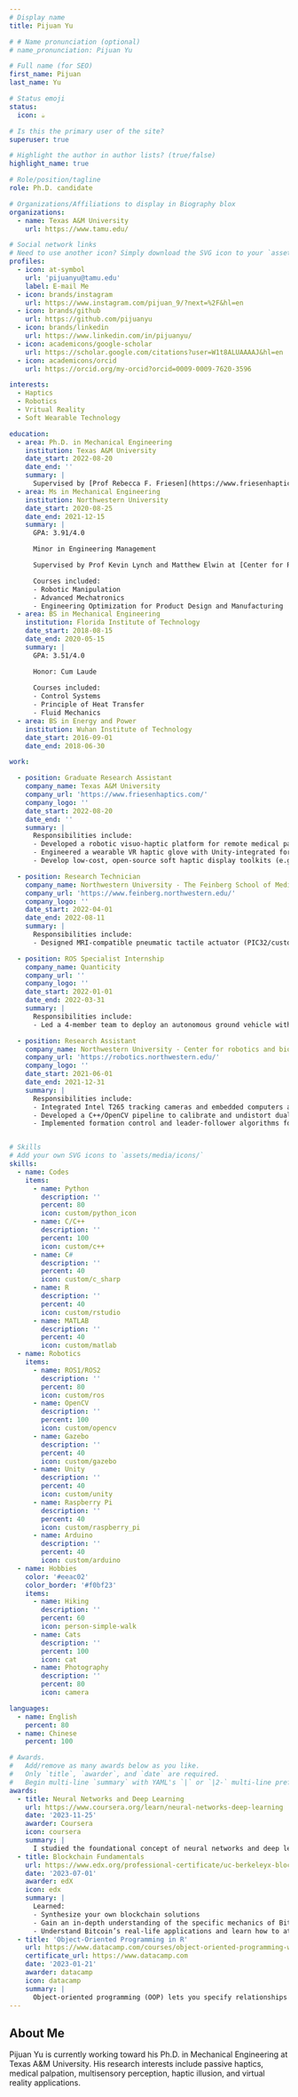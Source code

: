 ```yaml
---
# Display name
title: Pijuan Yu

# # Name pronunciation (optional)
# name_pronunciation: Pijuan Yu

# Full name (for SEO)
first_name: Pijuan
last_name: Yu

# Status emoji
status:
  icon: ☕️

# Is this the primary user of the site?
superuser: true

# Highlight the author in author lists? (true/false)
highlight_name: true

# Role/position/tagline
role: Ph.D. candidate

# Organizations/Affiliations to display in Biography blox
organizations:
  - name: Texas A&M University
    url: https://www.tamu.edu/

# Social network links
# Need to use another icon? Simply download the SVG icon to your `assets/media/icons/` folder.
profiles:
  - icon: at-symbol
    url: 'pijuanyu@tamu.edu'
    label: E-mail Me
  - icon: brands/instagram
    url: https://www.instagram.com/pijuan_9/?next=%2F&hl=en
  - icon: brands/github
    url: https://github.com/pijuanyu
  - icon: brands/linkedin
    url: https://www.linkedin.com/in/pijuanyu/
  - icon: academicons/google-scholar
    url: https://scholar.google.com/citations?user=W1t8ALUAAAAJ&hl=en
  - icon: academicons/orcid
    url: https://orcid.org/my-orcid?orcid=0009-0009-7620-3596

interests:
  - Haptics
  - Robotics
  - Vritual Reality
  - Soft Wearable Technology

education:
  - area: Ph.D. in Mechanical Engineering
    institution: Texas A&M University
    date_start: 2022-08-20
    date_end: ''
    summary: |
      Supervised by [Prof Rebecca F. Friesen](https://www.friesenhaptics.com/). Published journal papers at IEEE Transaction on haptics and ASME Journal of Computing and Information Science in Engineering. Presented paper, poster and demos at IEEE Haptics Symposium, IEEE World Haptics Conference, IEEE International Conference on Ubiquitous Robots (UR), ASME IDETC/CIE conference.
  - area: Ms in Mechanical Engineering
    institution: Northwestern University
    date_start: 2020-08-25
    date_end: 2021-12-15
    summary: |
      GPA: 3.91/4.0

      Minor in Engineering Management  

      Supervised by Prof Kevin Lynch and Matthew Elwin at [Center for Robotics and Biosystems] (https://robotics.northwestern.edu/).

      Courses included:
      - Robotic Manipulation
      - Advanced Mechatronics
      - Engineering Optimization for Product Design and Manufacturing
  - area: BS in Mechanical Engineering
    institution: Florida Institute of Technology
    date_start: 2018-08-15
    date_end: 2020-05-15
    summary: |
      GPA: 3.51/4.0

      Honor: Cum Laude 
      
      Courses included:
      - Control Systems
      - Principle of Heat Transfer
      - Fluid Mechanics
  - area: BS in Energy and Power
    institution: Wuhan Institute of Technology
    date_start: 2016-09-01
    date_end: 2018-06-30

work:

  - position: Graduate Research Assistant
    company_name: Texas A&M University
    company_url: 'https://www.friesenhaptics.com/'
    company_logo: ''
    date_start: 2022-08-20
    date_end: ''
    summary: |
      Responsibilities include:
      - Developed a robotic visuo-haptic platform for remote medical palpation; achieved 75% tumor diagnostic accuracy in 18 participants, proving passive haptic feedback alone sufficed for size perception (Published).
      - Engineered a wearable VR haptic glove with Unity-integrated force feedback; 40-subject study showed 25% tactile acuity gain via mimicking motions, validating proprioception’s role in VR interaction (in Progress).
      - Develop low-cost, open-source soft haptic display toolkits (e.g., soft tactile displays) to democratize access to high-fidelity tactile interfaces (Published).

  - position: Research Technician
    company_name: Northwestern University - The Feinberg School of Medicine
    company_url: 'https://www.feinberg.northwestern.edu/'
    company_logo: ''
    date_start: 2022-04-01
    date_end: 2022-08-11
    summary: |
      Responsibilities include:
      - Designed MRI-compatible pneumatic tactile actuator (PIC32/custom PCB board) delivering 1.57N–11.60N constant-force; fMRI validation with 6 subjects mapped neural activity to primary/secondary somatosensory cortices and premotor regions.

  - position: ROS Specialist Internship
    company_name: Quanticity
    company_url: ''
    company_logo: ''
    date_start: 2022-01-01
    date_end: 2022-03-31
    summary: |
      Responsibilities include:
      - Led a 4-member team to deploy an autonomous ground vehicle with visual SLAM (Simultaneous Localization and Mapping) and ROS 2 Galactic navigation.

  - position: Research Assistant
    company_name: Northwestern University - Center for robotics and biosystems
    company_url: 'https://robotics.northwestern.edu/'
    company_logo: ''
    date_start: 2021-06-01
    date_end: 2021-12-31
    summary: |
      Responsibilities include:
      - Integrated Intel T265 tracking cameras and embedded computers across three omnidirectional robots, implementing AprilTag detection in ROS/OpenCV.
      - Developed a C++/OpenCV pipeline to calibrate and undistort dual fisheye lenses and generated 3D point clouds for disparity maps in ROS Noetic to enable real-time obstacle avoidance for mobile robots.
      - Implemented formation control and leader-follower algorithms for swarm control.


# Skills
# Add your own SVG icons to `assets/media/icons/`
skills:
  - name: Codes
    items:
      - name: Python
        description: ''
        percent: 80
        icon: custom/python_icon
      - name: C/C++
        description: ''
        percent: 100
        icon: custom/c++
      - name: C#
        description: ''
        percent: 40
        icon: custom/c_sharp
      - name: R
        description: ''
        percent: 40
        icon: custom/rstudio
      - name: MATLAB
        description: ''
        percent: 40
        icon: custom/matlab
  - name: Robotics
    items:
      - name: ROS1/ROS2
        description: ''
        percent: 80
        icon: custom/ros
      - name: OpenCV
        description: ''
        percent: 100
        icon: custom/opencv
      - name: Gazebo
        description: ''
        percent: 40
        icon: custom/gazebo
      - name: Unity
        description: ''
        percent: 40
        icon: custom/unity
      - name: Raspberry Pi
        description: ''
        percent: 40
        icon: custom/raspberry_pi
      - name: Arduino
        description: ''
        percent: 40
        icon: custom/arduino
  - name: Hobbies
    color: '#eeac02'
    color_border: '#f0bf23'
    items:
      - name: Hiking
        description: ''
        percent: 60
        icon: person-simple-walk
      - name: Cats
        description: ''
        percent: 100
        icon: cat
      - name: Photography
        description: ''
        percent: 80
        icon: camera

languages:
  - name: English
    percent: 80
  - name: Chinese
    percent: 100

# Awards.
#   Add/remove as many awards below as you like.
#   Only `title`, `awarder`, and `date` are required.
#   Begin multi-line `summary` with YAML's `|` or `|2-` multi-line prefix and indent 2 spaces below.
awards:
  - title: Neural Networks and Deep Learning
    url: https://www.coursera.org/learn/neural-networks-deep-learning
    date: '2023-11-25'
    awarder: Coursera
    icon: coursera
    summary: |
      I studied the foundational concept of neural networks and deep learning. By the end, I was familiar with the significant technological trends driving the rise of deep learning; build, train, and apply fully connected deep neural networks; implement efficient (vectorized) neural networks; identify key parameters in a neural network’s architecture; and apply deep learning to your own applications.
  - title: Blockchain Fundamentals
    url: https://www.edx.org/professional-certificate/uc-berkeleyx-blockchain-fundamentals
    date: '2023-07-01'
    awarder: edX
    icon: edx
    summary: |
      Learned:
      - Synthesize your own blockchain solutions
      - Gain an in-depth understanding of the specific mechanics of Bitcoin
      - Understand Bitcoin’s real-life applications and learn how to attack and destroy Bitcoin, Ethereum, smart contracts and Dapps, and alternatives to Bitcoin’s Proof-of-Work consensus algorithm
  - title: 'Object-Oriented Programming in R'
    url: https://www.datacamp.com/courses/object-oriented-programming-with-s3-and-r6-in-r
    certificate_url: https://www.datacamp.com
    date: '2023-01-21'
    awarder: datacamp
    icon: datacamp
    summary: |
      Object-oriented programming (OOP) lets you specify relationships between functions and the objects that they can act on, helping you manage complexity in your code. This is an intermediate level course, providing an introduction to OOP, using the S3 and R6 systems. S3 is a great day-to-day R programming tool that simplifies some of the functions that you write. R6 is especially useful for industry-specific analyses, working with web APIs, and building GUIs.
---
```


## About Me

Pijuan Yu is currently working toward his Ph.D. in Mechanical Engineering at Texas A&M University. His research interests include passive haptics, medical palpation, multisensory perception, haptic illusion, and virtual reality applications.